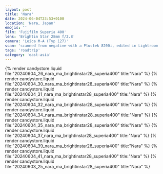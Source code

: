 ```yaml
---
layout: post
title: 'Nara'
date: 2024-06-04T23:53+0100
location: 'Nara, Japan'
emojis: ''
film: 'Fujifilm Superia 400'
lens: 'Brightin Star 28mm f/2.8'
camera: 'Leica M-A (Typ 127)'
scan: 'scanned from negative with a Plustek 8200i, edited in Lightroom'
tags: 'roadtrip'
category: 'east-asia'
---
```


{% render candystore.liquid file:"20240604_26_nara_ma_brightinstar28_superia400" title:"Nara" %}
{% render candystore.liquid file:"20240604_30_nara_ma_brightinstar28_superia400" title:"Nara" %}
{% render candystore.liquid file:"20240604_31_nara_ma_brightinstar28_superia400" title:"Nara" %}
{% render candystore.liquid file:"20240604_32_nara_ma_brightinstar28_superia400" title:"Nara" %}
{% render candystore.liquid file:"20240604_34_nara_ma_brightinstar28_superia400" title:"Nara" %}
{% render candystore.liquid file:"20240604_35_nara_ma_brightinstar28_superia400" title:"Nara" %}
{% render candystore.liquid file:"20240604_37_nara_ma_brightinstar28_superia400" title:"Nara" %}
{% render candystore.liquid file:"20240604_39_nara_ma_brightinstar28_superia400" title:"Nara" %}
{% render candystore.liquid file:"20240604_41_nara_ma_brightinstar28_superia400" title:"Nara" %}
{% render candystore.liquid file:"20240603_25_nara_ma_brightinstar28_superia400" title:"Nara" %}
